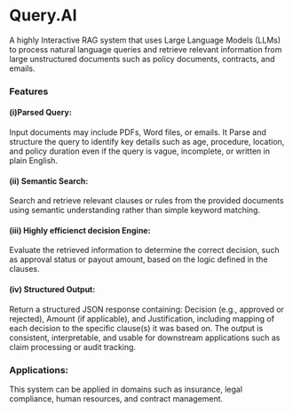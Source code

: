 # Query.AI
A highly Interactive RAG system that uses Large Language Models (LLMs) to process natural language queries and retrieve relevant information from large unstructured documents such as policy documents, contracts, and emails.

### Features

#### (i)Parsed Query:
Input documents may include PDFs, Word files, or emails. It Parse and structure the query to identify key details such as age, procedure, location, and policy duration even if the query is vague, incomplete, or written in plain English.

#### (ii) Semantic Search:
Search and retrieve relevant clauses or rules from the provided documents using semantic understanding rather than simple keyword matching.

#### (iii) Highly efficienct decision Engine:
Evaluate the retrieved information to determine the correct decision, such as approval status or payout amount, based on the logic defined in the clauses.

#### (iv) Structured Output:
Return a structured JSON response containing: Decision (e.g., approved or rejected), Amount (if applicable), and Justification, including mapping of each decision to the specific clause(s) it was based on. The output is consistent, interpretable, and usable for downstream applications such as claim processing or audit tracking.


### Applications:
This system can be applied in domains such as insurance, legal compliance, human resources, and contract management.

